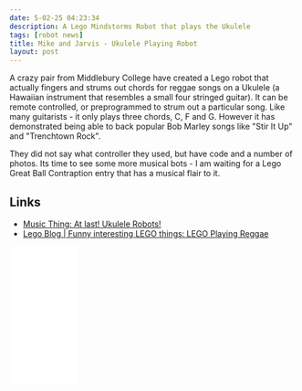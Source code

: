 ```yaml
---
date: 5-02-25 04:23:34
description: A Lego Mindstorms Robot that plays the Ukulele
tags: [robot news]
title: Mike and Jarvis - Ukulele Playing Robot
layout: post
---
```

A crazy pair from Middlebury College have created a Lego robot that actually fingers and strums out chords for reggae songs on a Ukulele (a Hawaiian instrument that resembles a small four stringed guitar). It can be remote controlled, or preprogrammed to strum out a particular song. Like many guitarists - it only plays three chords, C, F and G. However it has demonstrated being able to back popular Bob Marley songs like "Stir It Up" and "Trenchtown Rock".

They did not say what controller they used, but have code and a number of photos. Its time to see some more musical bots - I am waiting for a Lego Great Ball Contraption entry that has a musical flair to it.

## Links

* [Music Thing: At last! Ukulele Robots!](http://musicthing.blogspot.co.uk/2005/02/at-last-ukelele-robots.html)
* [Lego Blog | Funny interesting LEGO things: LEGO Playing Reggae](http://legoisfun.blogspot.co.uk/2007/07/lego-playing-reggae.html)

<iframe style="width:120px;height:240px;" marginwidth="0" marginheight="0" scrolling="no" frameborder="0" src="//ws-eu.amazon-adsystem.com/widgets/q?ServiceVersion=20070822&OneJS=1&Operation=GetAdHtml&MarketPlace=GB&source=ss&ref=as_ss_li_til&ad_type=product_link&tracking_id=orionrobots-21&language=en_GB&marketplace=amazon&region=GB&placement=B082WD5YV9&asins=B082WD5YV9&linkId=9b8c5a224217d55f9dd5ff76c277662a&show_border=true&link_opens_in_new_window=true"></iframe>
